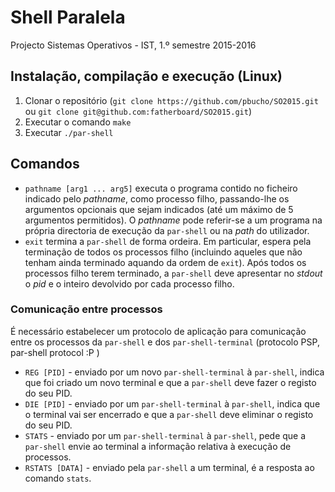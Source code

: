 # Shell Paralela
Projecto Sistemas Operativos - IST, 1.º semestre 2015-2016

## Instalação, compilação e execução (Linux) ##

1. Clonar o repositório (`git clone https://github.com/pbucho/SO2015.git` ou `git clone git@github.com:fatherboard/SO2015.git`)
1. Executar o comando `make`
1. Executar `./par-shell`

## Comandos ##

- `pathname [arg1 ... arg5]` executa o programa contido no ficheiro indicado pelo *pathname*, como processo filho, passando-lhe os argumentos opcionais que sejam indicados (até um máximo de 5 argumentos permitidos). O *pathname* pode referir-se a um programa na própria directoria de execução da `par-shell` ou na *path* do utilizador.
- `exit` termina a `par-shell` de forma ordeira. Em particular, espera pela terminação de todos os processos filho (incluindo aqueles que não tenham ainda terminado aquando da ordem de `exit`). Após todos os processos filho terem terminado, a `par-shell` deve apresentar no *stdout* o *pid* e o inteiro devolvido por cada processo filho.

### Comunicação entre processos ###

É necessário estabelecer um protocolo de aplicação para comunicação entre os processos da `par-shell` e dos `par-shell-terminal` (protocolo PSP, par-shell protocol :P )

- `REG [PID]` - enviado por um novo `par-shell-terminal` à `par-shell`, indica que foi criado um novo terminal e que a `par-shell` deve fazer o registo do seu PID.
- `DIE [PID]` - enviado por um `par-shell-terminal` à `par-shell`, indica que o terminal vai ser encerrado e que a `par-shell` deve eliminar o registo do seu PID.
- `STATS` - enviado por um `par-shell-terminal` à `par-shell`, pede que a `par-shell` envie ao terminal a informação relativa à execução de processos.
- `RSTATS [DATA]` - enviado pela `par-shell` a um terminal, é a resposta ao comando `stats`.
